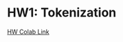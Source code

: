 # HW1: Tokenization

[HW Colab Link](https://colab.research.google.com/drive/12wjbkkwGtXWbtEMNwGD-FXvp7k_umKsO?usp=sharing)

